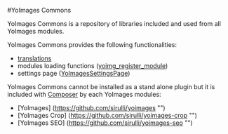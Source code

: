 #YoImages Commons

YoImages Commons is a repository of libraries included and used from all YoImages modules.

YoImages Commons provides the following functionalities:

* [translations](https://github.com/sirulli/yoimages-commons/tree/master/inc/languages "")
* modules loading functions ([yoimg_register_module](https://github.com/sirulli/yoimages-commons/blob/master/inc/utils.php ""))
* settings page ([YoImagesSettingsPage](https://github.com/sirulli/yoimages-commons/blob/master/inc/settings.php ""))


YoImages Commons cannot be installed as a stand alone plugin but it is included with [Composer](https://getcomposer.org/ "") by each YoImages modules:

* [YoImages] (https://github.com/sirulli/yoimages "")
* [YoImages Crop] (https://github.com/sirulli/yoimages-crop "")
* [YoImages SEO] (https://github.com/sirulli/yoimages-seo "")